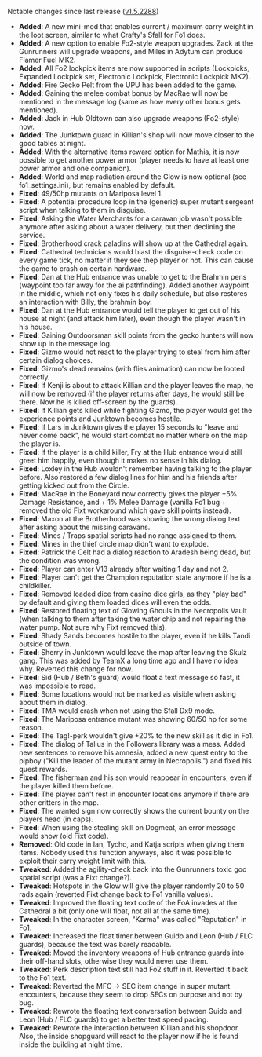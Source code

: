 Notable changes since last release ([v1.5.2288](https://github.com/rotators/Fo1in2/releases/tag/v1.5.2288))

- **Added**: A new mini-mod that enables current / maximum carry weight in the loot screen, similar to what Crafty's Sfall for Fo1 does.
- **Added**: A new option to enable Fo2-style weapon upgrades. Zack at the Gunrunners will upgrade weapons, and Miles in Adytum can produce Flamer Fuel MK2.
- **Added**: All Fo2 lockpick items are now supported in scripts (Lockpicks, Expanded Lockpick set, Electronic Lockpick, Electronic Lockpick MK2).
- **Added**: Fire Gecko Pelt from the UPU has been added to the game.
- **Added**: Gaining the melee combat bonus by MacRae will now be mentioned in the message log (same as how every other bonus gets mentioned).
- **Added**: Jack in Hub Oldtown can also upgrade weapons (Fo2-style) now.
- **Added**: The Junktown guard in Killian's shop will now move closer to the good tables at night.
- **Added**: With the alternative items reward option for Mathia, it is now possible to get another power armor (player needs to have at least one power armor and one companion).
- **Added**: World and map radiation around the Glow is now optional (see fo1_settings.ini), but remains enabled by default.
- **Fixed**: 49/50hp mutants on Mariposa level 1.
- **Fixed**: A potential procedure loop in the (generic) super mutant sergeant script when talking to them in disguise.
- **Fixed**: Asking the Water Merchants for a caravan job wasn't possible anymore after asking about a water delivery, but then declining the service.
- **Fixed**: Brotherhood crack paladins will show up at the Cathedral again.
- **Fixed**: Cathedral technicians would blast the disguise-check code on every game tick, no matter if they see thep player or not. This can cause the game to crash on certain hardware.
- **Fixed**: Dan at the Hub entrance was unable to get to the Brahmin pens (waypoint too far away for the ai pathfinding). Added another waypoint in the middle, which not only fixes his daily schedule, but also restores an interaction with Billy, the brahmin boy.
- **Fixed**: Dan at the Hub entrance would tell the player to get out of his house at night (and attack him later), even though the player wasn't in his house.
- **Fixed**: Gaining Outdoorsman skill points from the gecko hunters will now show up in the message log.
- **Fixed**: Gizmo would not react to the player trying to steal from him after certain dialog choices.
- **Fixed**: Gizmo's dead remains (with flies animation) can now be looted correctly.
- **Fixed**: If Kenji is about to attack Killian and the player leaves the map, he will now be removed (if the player returns after days, he would still be there. Now he is killed off-screen by the guards).
- **Fixed**: If Killian gets killed while fighting Gizmo, the player would get the experience points and Junktown becomes hostile. 
- **Fixed**: If Lars in Junktown gives the player 15 seconds to "leave and never come back", he would start combat no matter where on the map the player is.
- **Fixed**: If the player is a child killer, Fry at the Hub entrance would still greet him happily, even though it makes no sense in his dialog.
- **Fixed**: Loxley in the Hub wouldn't remember having talking to the player before. Also restored a few dialog lines for him and his friends after getting kicked out from the Circle.
- **Fixed**: MacRae in the Boneyard now correctly gives the player +5% Damage Resistance, and + 1% Melee Damage (vanilla Fo1 bug + removed the old Fixt workaround which gave skill points instead).
- **Fixed**: Maxon at the Brotherhood was showing the wrong dialog text after asking about the missing caravans.
- **Fixed**: Mines / Traps spatial scripts had no range assigned to them.
- **Fixed**: Mines in the thief circle map didn't want to explode.
- **Fixed**: Patrick the Celt had a dialog reaction to Aradesh being dead, but the condition was wrong.
- **Fixed**: Player can enter V13 already after waiting 1 day and not 2.
- **Fixed**: Player can't get the Champion reputation state anymore if he is a childkiller.
- **Fixed**: Removed loaded dice from casino dice girls, as they "play bad" by default and giving them loaded dices will even the odds.
- **Fixed**: Restored floating text of Glowing Ghouls in the Necropolis Vault (when talking to them after taking the water chip and not repairing the water pump. Not sure why Fixt removed this).
- **Fixed**: Shady Sands becomes hostile to the player, even if he kills Tandi outside of town.
- **Fixed**: Sherry in Junktown would leave the map after leaving the Skulz gang. This was added by TeamX a long time ago and I have no idea why. Reverted this change for now.
- **Fixed**: Sid (Hub / Beth's guard) would float a text message so fast, it was impossible to read.
- **Fixed**: Some locations would not be marked as visible when asking about them in dialog.
- **Fixed**: TMA would crash when not using the Sfall Dx9 mode.
- **Fixed**: The Mariposa entrance mutant was showing 60/50 hp for some reason.
- **Fixed**: The Tag!-perk wouldn't give +20% to the new skill as it did in Fo1.
- **Fixed**: The dialog of Talius in the Followers library was a mess. Added new sentences to remove his amnesia, added a new quest entry to the pipboy ("Kill the leader of the mutant army in Necropolis.") and fixed his quest rewards.
- **Fixed**: The fisherman and his son would reappear in encounters, even if the player killed them before.
- **Fixed**: The player can't rest in encounter locations anymore if there are other critters in the map.
- **Fixed**: The wanted sign now correctly shows the current bounty on the players head (in caps).
- **Fixed**: When using the stealing skill on Dogmeat, an error message would show (old Fixt code).
- **Removed**: Old code in Ian, Tycho, and Katja scripts when giving them items. Nobody used this function anyways, also it was possible to exploit their carry weight limit with this. 
- **Tweaked**: Added the agility-check back into the Gunrunners toxic goo spatial script (was a Fixt change?).
- **Tweaked**: Hotspots in the Glow will give the player randomly 20 to 50 rads again (reverted Fixt change back to Fo1 vanilla values).
- **Tweaked**: Improved the floating text code of the FoA invades at the Cathedral a bit (only one will float, not all at the same time).
- **Tweaked**: In the character screen, "Karma" was called "Reputation" in Fo1.
- **Tweaked**: Increased the float timer between Guido and Leon (Hub / FLC guards), because the text was barely readable.
- **Tweaked**: Moved the inventory weapons of Hub entrance guards into their off-hand slots, otherwise they would never use them.
- **Tweaked**: Perk description text still had Fo2 stuff in it. Reverted it back to the Fo1 text.
- **Tweaked**: Reverted the MFC -> SEC item change in super mutant encounters, because they seem to drop SECs on purpose and not by bug. 
- **Tweaked**: Rewrote the floating text conversation between Guido and Leon (Hub / FLC guards) to get a better text speed pacing.
- **Tweaked**: Rewrote the interaction between Killian and his shopdoor. Also, the inside shopguard will react to the player now if he is found inside the building at night time.
